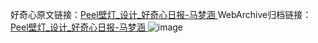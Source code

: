好奇心原文链接：[Peel壁灯_设计_好奇心日报-马梦涵 ](https://www.qdaily.com/articles/10559.html)
WebArchive归档链接：[Peel壁灯_设计_好奇心日报-马梦涵 ](http://web.archive.org/web/20180923191332/http://www.qdaily.com:80/articles/10559.html)
![image](http://ww3.sinaimg.cn/large/007d5XDply1g3w1swencdj30u02amguf)